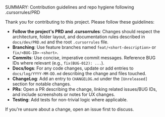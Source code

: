 SUMMARY: Contribution guidelines and repo hygiene following .cursorrules/PRD

Thank you for contributing to this project. Please follow these guidelines:

- **Follow the project's PRD and .cursorrules**: Changes should respect the architecture, folder layout, and documentation rules described in `docs/dev/PRD.md` and the root `.cursorrules` file.
- **Branching**: Use feature branches named `feat/<short-description>` or `fix/<BUG-ID>-<short>`.
- **Commits**: Use concise, imperative commit messages. Reference BUG IDs where relevant (e.g., `fix(BUG-012): ...`).
- **Docs/logs**: For any code changes, update or add entries to `docs/log/YYYY-MM-DD.md` describing the change and files touched.
- **ChangeLog**: Add an entry to `CHANGELOG.md` under the `[Unreleased]` section for notable changes.
- **PRs**: Open a PR describing the change, linking related issues/BUG IDs, and include screenshots or notes for UX changes.
- **Testing**: Add tests for non-trivial logic where applicable.

If you're unsure about a change, open an issue first to discuss.


